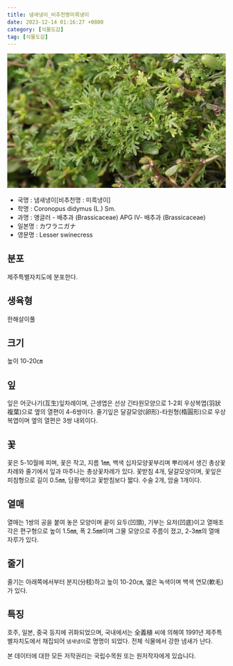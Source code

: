 ```yaml
---
title: 냄새냉이_비추천명미륵냉이
date: 2023-12-14 01:16:27 +0800
category: [식물도감]
tag: [식물도감]
---
```




![냄새냉이[비추천명 : 미륵냉이]](/assets/img/fileUpload/plants/basic/Cruciferae/Coronopus/8504/8504_20160725161906140files_th2.jpg)
- 국명 : 냄새냉이[비추천명 : 미륵냉이]
- 학명 : Coronopus didymus (L.) Sm.
- 과명 : 앵글러 - 배추과 (Brassicaceae) APG Ⅳ- 배추과 (Brassicaceae)
- 일본명 : カワラニガナ
- 영문명 : Lesser swinecress


## 분포
제주특별자치도에 분포한다.
## 생육형
한해살이풀
## 크기
높이 10-20㎝
## 잎
잎은 어긋나기(互生)잎차례이며, 근생엽은 선상 긴타원모양으로 1-2회 우상복엽(羽狀複葉)으로 옆의 열편이 4-6쌍이다. 줄기잎은 달걀모양(卵形)-타원형(楕圓形)으로 우상복엽이며 옆의 열편은 3쌍 내외이다.
## 꽃
꽃은 5-10월에 피며, 꽃은 작고, 지름 1㎜, 백색 십자모양꽃부리며 뿌리에서 생긴 총상꽃차례와 줄기에서 잎과 마주나는 총상꽃차례가 있다. 꽃받침 4개, 달걀모양이며, 꽃잎은 피침형으로 길이 0.5㎜, 담황색이고 꽃받침보다 짧다. 수술 2개, 암술 1개이다.
## 열매
열매는 1쌍의 공을 붙여 놓은 모양이며 끝이 요두(凹頭), 기부는 요저(凹底)이고 열매조각은 편구형으로 높이 1.5㎜, 폭 2.5㎜이며 그물 모양으로 주름이 졌고, 2-3㎜의 열매 자루가 있다.
## 줄기
줄기는 아래쪽에서부터 분지(分枝)하고 높이 10-20㎝, 엷은 녹색이며 백색 연모(軟毛)가 있다.
## 특징
호주, 일본, 중국 등지에 귀화되었으며, 국내에서는 全義植 씨에 의해여 1991년 제주특별자치도에서 채집되어 `냄새냉이`로 명명이 되었다. 전체 식물에서 강한 냄새가 난다.






본 데이터에 대한 모든 저작권리는 국립수목원 또는 원저작자에게 있습니다.
